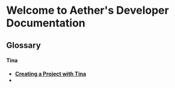# Welcome to Aether's Developer Documentation

## Glossary

#### Tina

* **[Creating a Project with Tina](intro/tina/start.md "Tina Game Template")**
*
